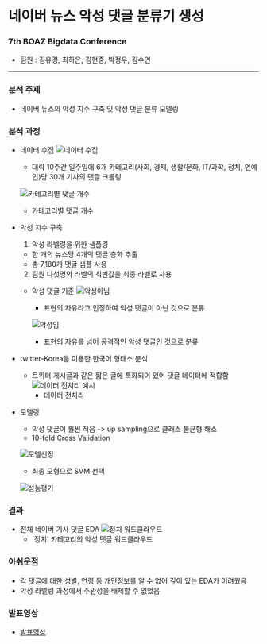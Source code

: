 # 네이버 뉴스 악성 댓글 분류기 생성
### 7th BOAZ Bigdata Conference
- 팀원 : 김유경, 최하은, 김현중, 박정우, 김수연
---
### 분석 주제
- 네이버 뉴스의 악성 지수 구축 및 악성 댓글 분류 모델링

### 분석 과정
- 데이터 수집
  ![데이터 수집](https://user-images.githubusercontent.com/90254892/236655584-244f6615-97c2-4ad0-8d38-1b9476ff711d.png)
  - 대략 10주간 일주일에 6개 카테고리(사회, 경제, 생활/문화, IT/과학, 정치, 연예인)당 30개 기사의 댓글 크롤링    
  
  ![카테고리별 댓글 개수](https://user-images.githubusercontent.com/90254892/236655590-b0dc3e5f-1da3-473a-9121-c33d2cc70a65.png)
  - 카테고리별 댓글 개수
  
- 악성 지수 구축
  1. 악성 라벨링을 위한 샘플링
    - 한 개의 뉴스당 4개의 댓글 층화 추출
    - 총 7,180개 댓글 샘플 사용
  2. 팀원 다섯명의 라벨의 최빈값을 최종 라벨로 사용
  
  - 악성 댓글 기준
    ![악성아님](https://user-images.githubusercontent.com/90254892/236655860-8036b58b-8e41-4476-ae01-0f8fe0775e4b.png)
    - 표현의 자유라고 인정하여 악성 댓글이 아닌 것으로 분류
    
    ![악성임](https://user-images.githubusercontent.com/90254892/236655861-89c4543a-6705-4448-8a07-cb539f1038eb.png)
    - 표현의 자유를 넘어 공격적인 악성 댓글인 것으로 분류
   
 - twitter-Korea을 이용한 한국어 형태소 분석
    - 트위터 게시글과 같은 짧은 글에 특화되어 있어 댓글 데이터에 적합함
      ![데이터 전처리 예시](https://user-images.githubusercontent.com/90254892/236655976-8a3d1080-1a74-4aaf-88e8-6e4fbee7f539.png)
      - 데이터 전처리 
  
 - 모델링
   - 악성 댓글이 훨씬 적음 -> up sampling으로 클래스 불균형 해소
   - 10-fold Cross Validation

    ![모델선정](https://user-images.githubusercontent.com/90254892/236656081-47c45f3e-b79b-4ba0-b0d1-e16d4d4f759b.png)
      - 최종 모형으로 SVM 선택 
    
    ![성능평가](https://user-images.githubusercontent.com/90254892/236656107-63067acd-0b87-4bd1-b280-cfb56254ed50.png)
  
### 결과
- 전체 네이버 기사 댓글 EDA
  ![정치 워드클라우드](https://user-images.githubusercontent.com/90254892/236656149-b00f8cb2-bdf0-4870-b5d6-b430b74cca9e.png)
    - '정치' 카테고리의 악성 댓글 워드클라우드


### 아쉬운점
- 각 댓글에 대한 성별, 연령 등 개인정보를 알 수 없어 깊이 있는 EDA가 어려웠음
- 악성 라벨링 과정에서 주관성을 배제할 수 없었음

### 발표영상
- [발표영상](https://www.youtube.com/watch?v=TkLrDL0XnkM)
